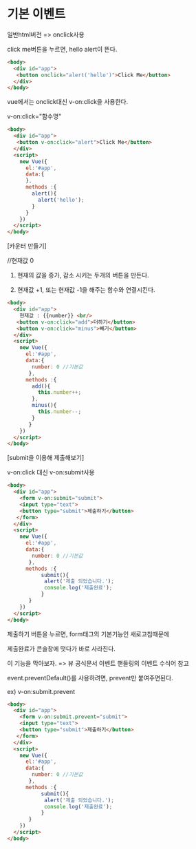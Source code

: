 # 기본 이벤트

일반html버전 => onclick사용

click me버튼을 누르면, hello alert이 뜬다.
```html
<body>
  <div id="app"> 
   <button onclick="alert('hello')">Click Me</button>
  </div>
</body>
 ```

vue에서는 onclick대신 v-on:click을 사용한다.

 v-on:click="함수명"
```html
<body>
  <div id="app"> 
   <button v-on:click="alert">Click Me</button>
  </div>
  <script>
    new Vue({
      el:'#app',
      data:{ 
      },
      methods :{
        alert(){
          alert('hello');
        }
      }
    })
  </script>
</body>
 ```

[카운터 만들기]

//현재값 0

1.  현재의 값을 증가, 감소 시키는 두개의 버튼을 만든다.

2.  현재값 +1, 또는 현재값 -1을 해주는 함수와 연결시킨다.
```html
<body>
  <div id="app"> 
    현재값 : {{number}} <br/>
   <button v-on:click="add">더하기</button>
   <button v-on:click="minus">빼기</button>
  </div>
  <script>
    new Vue({
      el:'#app',
      data:{ 
        number: 0 //기본값
       },
      methods :{
        add(){
          this.number++;
        },
        minus(){
          this.number--;
        }
       }
    })
  </script>
</body>
```
[submit을 이용해 제출해보기]

v-on:click 대신 v-on:submit사용
```html
<body>
  <div id="app"> 
    <form v-on:submit="submit">
    <input type="text">
    <button type="submit">제출하기</button>
   </form>
  </div>
  <script>
    new Vue({
      el:'#app',
      data:{ 
        number: 0 //기본값
       },
      methods :{
           submit(){
            alert('제출 되었습니다.');
            console.log('제출완료');
           }
       }
    })
  </script>
</body>
```
제출하기 버튼을 누르면, form태그의 기본기능인 새로고침때문에

제출완료가 콘솔창에 떳다가 바로 사라진다.

 

이 기능을 막아보자. => 뷰 공식문서 이벤트 핸들링의 이벤트 수식어 참고

event.preventDefault()를 사용하려면, prevent만 붙여주면된다.

ex) v-on:submit.prevent
```html
<body>
  <div id="app"> 
    <form v-on:submit.prevent="submit">
    <input type="text">
    <button type="submit">제출하기</button>
   </form>
  </div>
  <script>
    new Vue({
      el:'#app',
      data:{ 
        number: 0 //기본값
       },
      methods :{
           submit(){
            alert('제출 되었습니다.');
            console.log('제출완료');
           }
       }
    })
  </script>
</body>
```
